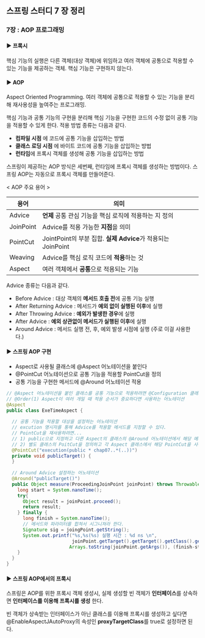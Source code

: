 ## 스프링 스터디 7 장 정리

### 7장 : AOP 프로그래밍

#### ▶︎ 프록시

핵심 기능의 실행은 다른 객체(대상 객체)에 위임하고 여러 객체에 공통으로 적용할 수 있는 기능을 제공하는 객체. 핵심 기능은 구현하지 않는다.

#### ▶︎ AOP

Aspect Oriented Programming. 여러 객체에 공통으로 적용할 수 있는 기능을 분리해 재사용성을 높여주는 프로그래밍.

핵심 기능과 공통 기능의 구현을 분리해 핵심 기능을 구현한 코드의 수정 없이 공통 기능을 적용할 수 있게 한다. 적용 방법 종류는 다음과 같다.

- **컴파일 시점** 에 코드에 공통 기능을 삽입하는 방법
- **클래스 로딩 시점** 에 바이트 코드에 공통 기능을 삽입하는 방법
- **런타임**에 프록시 객체를 생성해 공통 기능을 삽입하는 방법

스프링이 제공하는 AOP 방식은 세번째, 런타임에 프록시 객체를 생성하는 방법이다. 스프링 AOP는 자동으로 프록시 객체를 만들어준다.

< AOP 주요 용어 >

| 용어      | 의미                                                         |
| --------- | ------------------------------------------------------------ |
| Advice    | **언제** 공통 관심 기능을 핵심 로직에 적용하는 지 정의       |
| JoinPoint | Advice를 적용 가능한 **지점**을 의미                         |
| PointCut  | JointPoint의 부분 집합. **실제 Advice**가 적용되는 JoinPoint |
| Weaving   | Advice를 핵심 로직 코드에 **적용**하는 것                    |
| Aspect    | 여러 객체에서 **공통**으로 적용되는 기능                     |

Advice 종류는 다음과 같다.

- Before Advice : 대상 객체의 **메서드 호출 전**에 공통 기능 실행
- After Returning Advice : 메서드가 **예외 없이 실행된 이후**에 실행
- After Throwing Advice : **예외가 발생한 경우**에 실행
- After Advice : **예외 상관없이 메서드가 실행된 이후**에 실행
- Around Advice : 메서드 실행 전, 후, 예외 발생 시점에 실행 (주로 이걸 사용한다.)

#### ▶︎ 스프링 AOP 구현

- Aspect로 사용될 클래스에 @Aspect 어노테이션을 붙인다
- @PointCut 어노테이션으로 공통 기능을 적용할 PointCut을 정의
- 공통 기능을 구현한 메서드에 @Around 어노테이션 적용

```java
// @Aspect 어노테이션을 붙인 클래스를 공통 기능으로 적용하려면 @Configuration 클래스에 @EnableAspectJAutoProxy 어노테이션을 붙여야 한다.
// @Order(1) Aspect이 여러 개일 때 적용 순서가 중요하다면 사용하는 어노테이션
@Aspect
public class ExeTimeAspect {
  
  // 공통 기능을 적용할 대상을 설정하는 어노테이션
  // excution 명시자를 통해 Advice를 적용할 메서드를 지정할 수 있다.
  // PointCut을 재사용하려면...
  // 1) public으로 지정하고 다른 Aspect의 클래스의 @Around 어노테이션에서 해당 메서드를 사용하게 한다.
  // 2) 별도 클래스의 PoitCut을 정의하고 각 Aspect 클래스에서 해당 PointCut을 사용하도록 한다.
  @PointCut("execution(public * chap07..*(..))")
  private void publicTarget() {
  }
  
  // Around Advice 설정하는 어노테이션
  @Around("publicTarget()")
  public Object measure(ProceedingJoinPoint joinPoint) throws Throwable {
    long start = System.nanoTime();
    try{
      Object result = joinPoint.proceed();
      return result;
    } finally {
      long finish = System.nanoTime();
      // 메서드와 파라미터를 합쳐서 시그니쳐라 한다.
      Signature sig = joingPoint.getString();
      System.out.printf("%s,%s(%s) 실행 시간 : %d ns \n",
                        joinPoint.getTarget().getTarget().getClass().getSimpleName(), sig.getName(),
                       Arrays.toString(joinPoint.getArgs()), (finish-start));
    }
  }
}
```



#### ▶︎ 스프링 AOP에서의 프록시

스프링은 AOP를 위한 프록시 객체 생성시, 실제 생성할 빈 객체가 **인터페이스**를 상속하면 **인터페이스를 이용해 프록시를 생성** 한다.

빈 객체가 상속받는 인터페이스가 아닌 클래스를 이용해 프록시를 생성하고 싶다면 @EnableAspectJAutoProxy의 속성인 **proxyTargetClass**를 true로 설정하면 된다.



